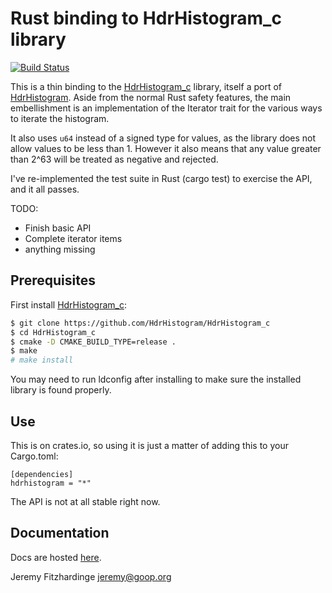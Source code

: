 Rust binding to HdrHistogram_c library
======================================

[![Build Status](https://travis-ci.org/jsgf/rust-hdrhistogram.svg?branch=master)](https://travis-ci.org/jsgf/rust-hdrhistogram)

This is a thin binding to the [HdrHistogram_c](https://github.com/HdrHistogram/HdrHistogram_c)
library, itself a port of [HdrHistogram](http://hdrhistogram.org/). Aside from the normal Rust
safety features, the main embellishment is an implementation of the Iterator trait for the various
ways to iterate the histogram.

It also uses `u64` instead of a signed type for values, as the library does not allow values to be
less than 1. However it also means that any value greater than 2^63 will be treated as negative and
rejected.

I've re-implemented the test suite in Rust (cargo test) to exercise the API, and it all passes.

TODO:
 * Finish basic API
 * Complete iterator items
 * anything missing

Prerequisites
-------------

First install [HdrHistogram_c](https://github.com/HdrHistogram/HdrHistogram_c):
```sh
$ git clone https://github.com/HdrHistogram/HdrHistogram_c
$ cd HdrHistogram_c
$ cmake -D CMAKE_BUILD_TYPE=release .
$ make
# make install
```

You may need to run ldconfig after installing to make sure the installed library is found properly.

Use
---

This is on crates.io, so using it is just a matter of adding this to your Cargo.toml:

```
[dependencies]
hdrhistogram = "*"
```

The API is not at all stable right now.

Documentation
-------------

Docs are hosted [here](https://jsgf.github.io/hdrhistogram/).

Jeremy Fitzhardinge <jeremy@goop.org>
